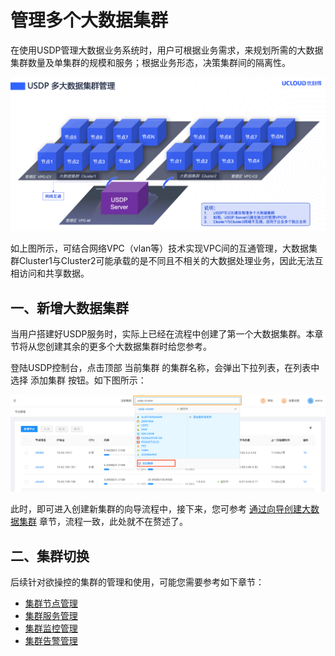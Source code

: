 # 管理多个大数据集群

在使用USDP管理大数据业务系统时，用户可根据业务需求，来规划所需的大数据集群数量及单集群的规模和服务；根据业务形态，决策集群间的隔离性。

![](../../images/1.0.x/webconsole/clusters/2020123031008.png)

如上图所示，可结合网络VPC（vlan等）技术实现VPC间的互通管理，大数据集群Cluster1与Cluster2可能承载的是不同且不相关的大数据处理业务，因此无法互相访问和共享数据。



## 一、新增大数据集群

当用户搭建好USDP服务时，实际上已经在流程中创建了第一个大数据集群。本章节将从您创建其余的更多个大数据集群时给您参考。

登陆USDP控制台，点击顶部 <kbd>当前集群</kbd> 的集群名称，会弹出下拉列表，在列表中选择 <kbd>添加集群</kbd> 按钮。如下图所示：

![](../../images/1.0.x/webconsole/clusters/2020123035003.png)


此时，即可进入创建新集群的向导流程中，接下来，您可参考 [通过向导创建大数据集群](/usdpdc/1.0.x/plan&create/first_create?id=_31-向导-选择软件版本) 章节，流程一致，此处就不在赘述了。



## 二、集群切换



后续针对欲操控的集群的管理和使用，可能您需要参考如下章节：

* [集群节点管理](usdpdc/1.0.x/webconsole/node)
* [集群服务管理](usdpdc/1.0.x/webconsole/service)
* [集群监控管理](usdpdc/1.0.x/webconsole/monitor)
* [集群告警管理](usdpdc/1.0.x/webconsole/alarm)